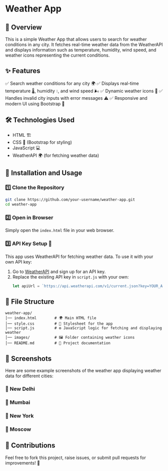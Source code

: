 # &#x20;Weather App

## 📌 Overview

This is a simple Weather App that allows users to search for weather conditions in any city. It fetches real-time weather data from the WeatherAPI and displays information such as temperature, humidity, wind speed, and weather icons representing the current conditions.

## ✨ Features

✅ Search weather conditions for any city 🌍
✅ Displays real-time temperature 🌡️, humidity 💧, and wind speed 🌬️
✅ Dynamic weather icons 🎨
✅ Handles invalid city inputs with error messages ⚠️
✅ Responsive and modern UI using Bootstrap 🎨

## 🛠️ Technologies Used

- HTML 🏗️
- CSS 🎨 (Bootstrap for styling)
- JavaScript 💻
- WeatherAPI 🌍 (for fetching weather data)

## 🚀 Installation and Usage

### 1️⃣ Clone the Repository

```sh
git clone https://github.com/your-username/weather-app.git
cd weather-app
```

### 2️⃣ Open in Browser

Simply open the `index.html` file in your web browser.

### 3️⃣ API Key Setup 🔑

This app uses WeatherAPI for fetching weather data. To use it with your own API key:

1. Go to [WeatherAPI](https://www.weatherapi.com/) and sign up for an API key.
2. Replace the existing API key in `script.js` with your own:
   ```js
   let apiUrl = `https://api.weatherapi.com/v1/current.json?key=YOUR_API_KEY&q=${city_name}`
   ```

## 📂 File Structure

```
weather-app/
│── index.html        # 🌍 Main HTML file
│── style.css         # 🎨 Stylesheet for the app
│── script.js         # ⚙️ JavaScript logic for fetching and displaying weather
│── images/           # 🖼️ Folder containing weather icons
│── README.md         # 📖 Project documentation
```

## 📸 Screenshots

Here are some example screenshots of the weather app displaying weather data for different cities:

### 🌆 New Delhi



### 🌆 Mumbai



### 🗽 New York



### 🏰 Moscow



## 🤝 Contributions

Feel free to fork this project, raise issues, or submit pull requests for improvements! 🚀
